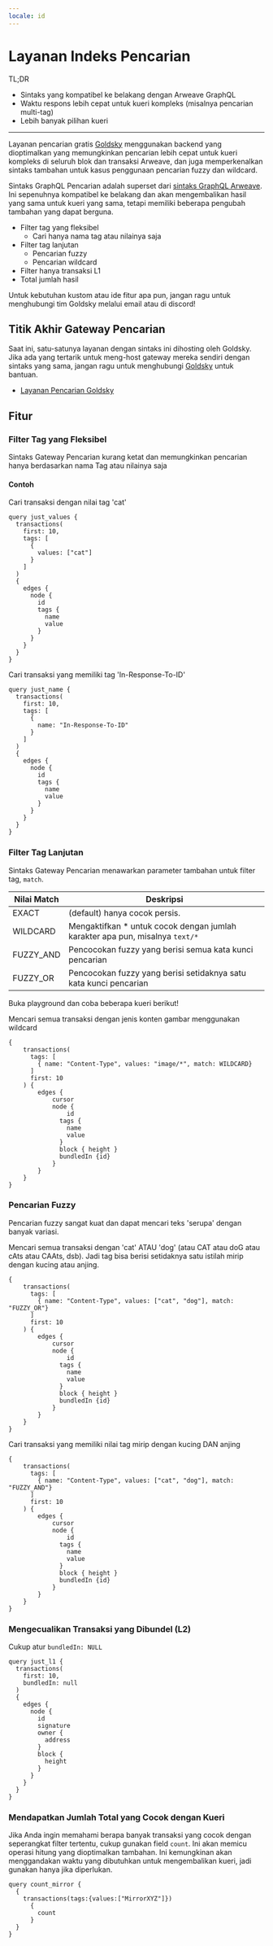 ```yaml
---
locale: id
---
```


# Layanan Indeks Pencarian

TL;DR

- Sintaks yang kompatibel ke belakang dengan Arweave GraphQL
- Waktu respons lebih cepat untuk kueri kompleks (misalnya pencarian multi-tag)
- Lebih banyak pilihan kueri
---

Layanan pencarian gratis [Goldsky](https://goldsky.com) menggunakan backend yang dioptimalkan yang memungkinkan pencarian lebih cepat untuk kueri kompleks di seluruh blok dan transaksi Arweave, dan juga memperkenalkan sintaks tambahan untuk kasus penggunaan pencarian fuzzy dan wildcard. 

Sintaks GraphQL Pencarian adalah superset dari [sintaks GraphQL Arweave](./querying-arweave.md). Ini sepenuhnya kompatibel ke belakang dan akan mengembalikan hasil yang sama untuk kueri yang sama, tetapi memiliki beberapa pengubah tambahan yang dapat berguna. 

- Filter tag yang fleksibel
  - Cari hanya nama tag atau nilainya saja
- Filter tag lanjutan
  - Pencarian fuzzy
  - Pencarian wildcard
- Filter hanya transaksi L1
- Total jumlah hasil

Untuk kebutuhan kustom atau ide fitur apa pun, jangan ragu untuk menghubungi tim Goldsky melalui email atau di discord! 


## Titik Akhir Gateway Pencarian

Saat ini, satu-satunya layanan dengan sintaks ini dihosting oleh Goldsky. Jika ada yang tertarik untuk meng-host gateway mereka sendiri dengan sintaks yang sama, jangan ragu untuk menghubungi [Goldsky](https://goldsky.com) untuk bantuan.

- [Layanan Pencarian Goldsky](https://arweave-search.goldsky.com/graphql)

## Fitur

### Filter Tag yang Fleksibel

Sintaks Gateway Pencarian kurang ketat dan memungkinkan pencarian hanya berdasarkan nama Tag atau nilainya saja

#### Contoh
Cari transaksi dengan nilai tag 'cat'

```graphql:no-line-numbers
query just_values {
  transactions(
    first: 10,
    tags: [
      {
        values: ["cat"]
      }
    ]
  ) 
  {
    edges {
      node {
        id
        tags {
          name
          value
        }
      }
    }
  }
}
```

Cari transaksi yang memiliki tag 'In-Response-To-ID'

```graphql:no-line-numbers
query just_name {
  transactions(
    first: 10,
    tags: [
      {
        name: "In-Response-To-ID"
      }
    ]
  ) 
  {
    edges {
      node {
        id
        tags {
          name
          value
        }
      }
    }
  }
}
```


### Filter Tag Lanjutan

Sintaks Gateway Pencarian menawarkan parameter tambahan untuk filter tag, `match`.

| Nilai Match | Deskripsi | 
|-------------|-------------|
| EXACT | (default) hanya cocok persis. |
| WILDCARD | Mengaktifkan * untuk cocok dengan jumlah karakter apa pun, misalnya `text/*` |
| FUZZY_AND | Pencocokan fuzzy yang berisi semua kata kunci pencarian |
| FUZZY_OR | Pencocokan fuzzy yang berisi setidaknya satu kata kunci pencarian |


Buka playground dan coba beberapa kueri berikut!

Mencari semua transaksi dengan jenis konten gambar menggunakan wildcard
```graphql:no-line-numbers
{
    transactions(        
      tags: [
        { name: "Content-Type", values: "image/*", match: WILDCARD}
      ]
      first: 10
    ) {
        edges {
            cursor
            node {
                id
              tags {
                name
                value
              }
              block { height }
              bundledIn {id}
            }
        }
    }
}
```

### Pencarian Fuzzy

Pencarian fuzzy sangat kuat dan dapat mencari teks 'serupa' dengan banyak variasi. 

Mencari semua transaksi dengan 'cat' ATAU 'dog' (atau CAT atau doG atau cAts atau CAAts, dsb). Jadi tag bisa berisi setidaknya satu istilah mirip dengan kucing atau anjing.

```graphql:no-line-numbers
{
    transactions(        
      tags: [
        { name: "Content-Type", values: ["cat", "dog"], match: "FUZZY_OR"}
      ]
      first: 10
    ) {
        edges {
            cursor
            node {
                id
              tags {
                name
                value
              }
              block { height }
              bundledIn {id}
            }
        }
    }
}
```

Cari transaksi yang memiliki nilai tag mirip dengan kucing DAN anjing
```graphql:no-line-numbers
{
    transactions(        
      tags: [
        { name: "Content-Type", values: ["cat", "dog"], match: "FUZZY_AND"}
      ]
      first: 10
    ) {
        edges {
            cursor
            node {
                id
              tags {
                name
                value
              }
              block { height }
              bundledIn {id}
            }
        }
    }
}
```

### Mengecualikan Transaksi yang Dibundel (L2)

Cukup atur `bundledIn: NULL`

```graphql:no-line-numbers
query just_l1 {
  transactions(
    first: 10,
    bundledIn: null
  ) 
  {
    edges {
      node {
        id
        signature
        owner {
          address
        }
        block {
          height
        }
      }
    }
  }
}
```


### Mendapatkan Jumlah Total yang Cocok dengan Kueri

Jika Anda ingin memahami berapa banyak transaksi yang cocok dengan seperangkat filter tertentu, cukup gunakan field `count`. Ini akan memicu operasi hitung yang dioptimalkan tambahan. Ini kemungkinan akan menggandakan waktu yang dibutuhkan untuk mengembalikan kueri, jadi gunakan hanya jika diperlukan. 

```graphql:no-line-numbers
query count_mirror {
  {
  	transactions(tags:{values:["MirrorXYZ"]})
      {
        count
      }
  }
}
```